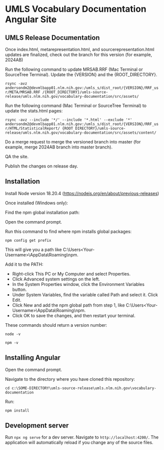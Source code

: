 # UMLS Vocabulary Documentation Angular Site

## UMLS Release Documentation

Once index.html, metarepresentation.html, and sourcerepresentation.html updates are finalized, check out the branch for this version (for example, 2024AB)

Run the following command to update MRSAB.RRF (Mac Terminal or SourceTree Terminal). Update the {VERSION} and the {ROOT_DIRECTORY}.

`rsync -avz andersondm2@devmlbapp01.nlm.nih.gov:/umls_s/dist_root/{VERSION}/RRF_usr/META/MRSAB.RRF /{ROOT_DIRECTORY}/umls-source-release/umls.nlm.nih.gov/vocabulary-documentation/src/assets/`

Run the following command (Mac Terminal or SourceTree Terminal) to update the stats.html pages: 

`rsync -avz --include '*/' --include '*.html' --exclude '*' andersondm2@devmlbapp01.nlm.nih.gov:/umls_s/dist_root/{VERSION}/RRF_usr/HTML/StatisticalReport/ {ROOT DIRECTORY}/umls-source-release/umls.nlm.nih.gov/vocabulary-documentation/src/assets/content/`

Do a merge request to merge the versioned branch into master (for example, merge 2024AB branch into master branch). 

QA the site. 

Publish the changes on release day. 

## Installation

Install Node version 18.20.4 (https://nodejs.org/en/about/previous-releases) 

Once installed (Windows only):

Find the npm global installation path: 

Open the command prompt.
 
Run this command to find where npm installs global packages:
 
`npm config get prefix`
 
This will give you a path like C:\Users\<Your-Username>\AppData\Roaming\npm.
 
Add it to the PATH:

* Right-click This PC or My Computer and select Properties.
* Click Advanced system settings on the left.
* In the System Properties window, click the Environment Variables button.
* Under System Variables, find the variable called Path and select it. Click Edit.
* Click New and add the npm global path from step 1, like C:\Users\<Your-Username>\AppData\Roaming\npm.
* Click OK to save the changes, and then restart your terminal.

These commands should return a version number:

`node -v`

`npm -v`

## Installing Angular

Open the command prompt. 

Navigate to the directory where you have cloned this repository:

`cd c:\SOME-DIRECTORY\umls-source-release\umls.nlm.nih.gov\vocabulary-documentation`

Run: 

`npm install`

## Development server

Run `npx ng serve` for a dev server. Navigate to `http://localhost:4200/`. The application will automatically reload if you change any of the source files.









